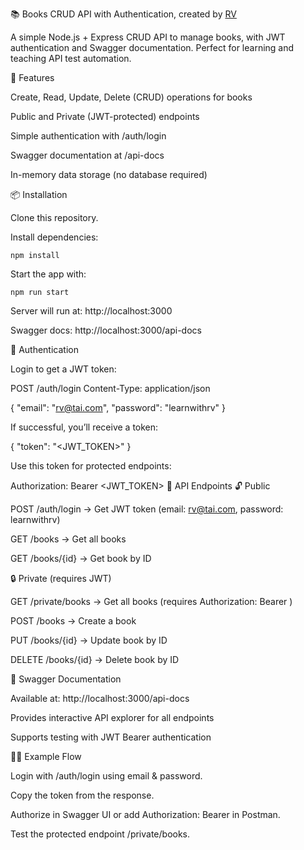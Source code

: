 📚 Books CRUD API with Authentication, created by [RV](https://razvanvancea.ro) 

A simple Node.js + Express CRUD API to manage books, with JWT authentication and Swagger documentation. Perfect for learning and teaching API test automation.

🚀 Features

Create, Read, Update, Delete (CRUD) operations for books

Public and Private (JWT-protected) endpoints

Simple authentication with /auth/login

Swagger documentation at /api-docs

In-memory data storage (no database required)

📦 Installation

Clone this repository.

Install dependencies:

```
npm install
```

Start the app with:

```
npm run start
```


Server will run at: http://localhost:3000

Swagger docs: http://localhost:3000/api-docs

🔑 Authentication

Login to get a JWT token:

POST /auth/login
Content-Type: application/json


{
  "email": "rv@tai.com",
  "password": "learnwithrv"
}

If successful, you’ll receive a token:

{ "token": "<JWT_TOKEN>" }

Use this token for protected endpoints:

Authorization: Bearer <JWT_TOKEN>
📖 API Endpoints
🔓 Public

POST /auth/login → Get JWT token (email: rv@tai.com, password: learnwithrv)

GET /books → Get all books

GET /books/{id} → Get book by ID

🔒 Private (requires JWT)

GET /private/books → Get all books (requires Authorization: Bearer <token>)

POST /books → Create a book

PUT /books/{id} → Update book by ID

DELETE /books/{id} → Delete book by ID

📑 Swagger Documentation

Available at: http://localhost:3000/api-docs

Provides interactive API explorer for all endpoints

Supports testing with JWT Bearer authentication

🧑‍💻 Example Flow

Login with /auth/login using email & password.

Copy the token from the response.

Authorize in Swagger UI or add Authorization: Bearer <token> in Postman.

Test the protected endpoint /private/books.